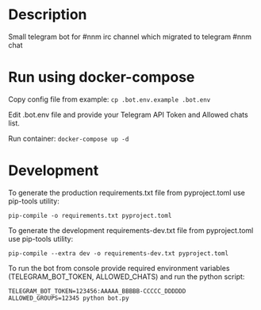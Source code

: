 # Description
Small telegram bot for #nnm irc channel which migrated to telegram #nnm chat

# Run using docker-compose
Copy config file from example:
`cp .bot.env.example .bot.env`

Edit .bot.env file and provide your Telegram API Token and Allowed chats list.

Run container:
`docker-compose up -d`

# Development
To generate the production requirements.txt file from pyproject.toml use pip-tools utility:

`pip-compile -o requirements.txt pyproject.toml`


To generate the development requirements-dev.txt file from pyproject.toml use pip-tools utility:

`pip-compile --extra dev -o requirements-dev.txt pyproject.toml`

To run the bot from console provide required environment variables (TELEGRAM_BOT_TOKEN, ALLOWED_CHATS) and run the python script:

`TELEGRAM_BOT_TOKEN=123456:AAAAA_BBBBB-CCCCC_DDDDDD ALLOWED_GROUPS=12345 python bot.py`